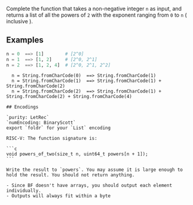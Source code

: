 Complete the function that takes a non-negative integer `n` as input, and returns a list of all the powers of `2` with the exponent ranging from `0` to `n` ( inclusive ).

## Examples

```python
n = 0  ==> [1]        # [2^0]
n = 1  ==> [1, 2]     # [2^0, 2^1]
n = 2  ==> [1, 2, 4]  # [2^0, 2^1, 2^2]
```
```bf
  n = String.fromCharCode(0)  ==> String.fromCharCode(1)
  n = String.fromCharCode(1)  ==> String.fromCharCode(1) + String.fromCharCode(2)
  n = String.fromCharCode(2)  ==> String.fromCharCode(1) + String.fromCharCode(2) + String.fromCharCode(4)
```
~~~if:lambdacalc
## Encodings

`purity: LetRec`  
`numEncoding: BinaryScott`  
export `foldr` for your `List` encoding
~~~

~~~if:riscv
RISC-V: The function signature is:

```c
void powers_of_two(size_t n, uint64_t powers[n + 1]);
```

Write the result to `powers`. You may assume it is large enough to hold the result. You should not return anything.
~~~
~~~if:bf
- Since BF doesn't have arrays, you should output each element individually.
- Outputs will always fit within a byte
~~~
